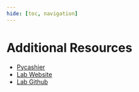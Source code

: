 ```yaml
---
hide: [toc, navigation]
---
```

# Additional Resources

- [Pycashier](https://github.com/brocklab/pycashier)
- [Lab Website](https://brocklab.com)
- [Lab Github](https://github.com/brocklab)
